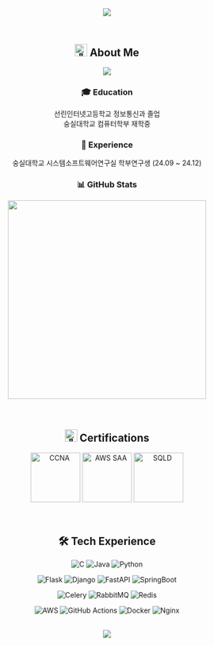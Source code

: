 <header>
  <div align="center">
    <img src="https://capsule-render.vercel.app/api?type=waving&height=300&color=gradient&text=UIJONG%20YANG&fontAlign=39&textBg=false">
  </div>
</header>

<div align="center">
  <h2>
    <img src="https://raw.githubusercontent.com/Tarikul-Islam-Anik/Animated-Fluent-Emojis/master/Emojis/Hand%20gestures/Waving%20Hand.png" alt="👋" width="25" height="25" /> About Me
  </h2>
  
  <a href="https://hits.seeyoufarm.com">
    <img src="https://hits.seeyoufarm.com/api/count/incr/badge.svg?url=https%3A%2F%2Fgithub.com%2FScanf-s&count_bg=%2379C83D&title_bg=%23555555&icon=&icon_color=%23E7E7E7&title=hits&edge_flat=false" />
  </a>
  
  <h3>🎓 Education</h3>
  <p>
    선린인터넷고등학교 정보통신과 졸업<br>
    숭실대학교 컴퓨터학부 재학중
  </p>
  
  <h3>💼 Experience</h3>
  <p>
    숭실대학교 시스템소프트웨어연구실 학부연구생 (24.09 ~ 24.12)
  </p>
  
  <h3>📊 GitHub Stats</h3>
  <p>
    <img src="https://github-readme-stats.vercel.app/api?username=Scanf-s&show_icons=true&theme=radical" width="400"/>
  </p>
  
  <br>

  <h2>
    <img src="https://raw.githubusercontent.com/Tarikul-Islam-Anik/Animated-Fluent-Emojis/master/Emojis/Objects/Scroll.png" alt="📜" width="25" height="25" /> Certifications
  </h2>
  <p>
    <img src="https://github.com/user-attachments/assets/62c90eec-b25f-47ee-8538-1d32c082e55a" width="100" height="100" title="CCNA" alt="CCNA"/>
    <img src="https://github.com/user-attachments/assets/0597dc25-d9a2-47ca-a802-f40f7ffab19b" width="100" height="100" title="AWS SAA" alt="AWS SAA"/>
    <img src="https://github.com/user-attachments/assets/91237053-1d0d-457f-89b1-1a96b75e7cd4" width="100" height="100" title="SQLD" alt="SQLD"/>
  </p>

  <br>
  <h2>
    🛠 Tech Experience
  </h2>

<!-- Languages -->
![C](https://img.shields.io/badge/C-A8B9CC?style=flat-square&logo=c&logoColor=black)
![Java](https://img.shields.io/badge/Java-007396?style=flat-square&logo=java&logoColor=white)
![Python](https://img.shields.io/badge/Python-3776AB?style=flat-square&logo=python&logoColor=white)

<!-- Backend & Web Frameworks -->
![Flask](https://img.shields.io/badge/Flask-000000?style=flat-square&logo=flask&logoColor=white)
![Django](https://img.shields.io/badge/Django-092E20?style=flat-square&logo=django&logoColor=white)
![FastAPI](https://img.shields.io/badge/FastAPI-009688?style=flat-square&logo=fastapi&logoColor=white)
![SpringBoot](https://img.shields.io/badge/SpringBoot-6DB33F?style=flat-square&logo=springboot&logoColor=white)

<!-- Task Frameworks -->
![Celery](https://img.shields.io/badge/Celery-37814A?style=flat-square&logo=celery&logoColor=white)
![RabbitMQ](https://img.shields.io/badge/RabbitMQ-FF6600?style=flat-square&logo=rabbitmq&logoColor=white)
![Redis](https://img.shields.io/badge/Redis-DC382D?style=flat-square&logo=redis&logoColor=white)

<!-- DevOps & Cloud -->
![AWS](https://img.shields.io/badge/AWS-232F3E?style=flat-square&logo=amazon-aws&logoColor=white)
![GitHub Actions](https://img.shields.io/badge/GitHub_Actions-2088FF?style=flat-square&logo=github-actions&logoColor=white)
![Docker](https://img.shields.io/badge/Docker-2496ED?style=flat-square&logo=docker&logoColor=white)
![Nginx](https://img.shields.io/badge/Nginx-009639?style=flat-square&logo=nginx&logoColor=white)

  <br>
  <img src="https://capsule-render.vercel.app/api?type=waving&color=gradient&height=120&animation=fadeIn&section=footer&fontAlign=70">
</div>
